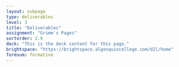 ```yaml
---
layout: subpage
type: deliverables
level: 3
title: "Deliverables"
assignment: "Grimm's Pages"
sortorder: 2.9
deck: "This is the deck content for this page."
brightspace: "https://brightspace.algonquincollege.com/d2l/home"
formsum: formative
---
```

